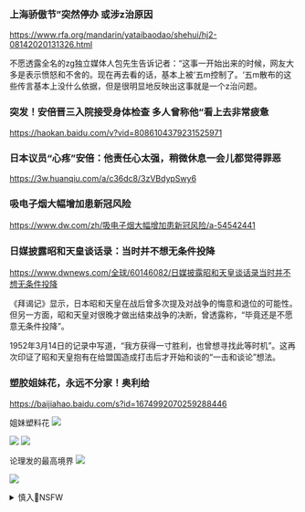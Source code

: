 ### 上海骄傲节”突然停办 或涉z治原因
https://www.rfa.org/mandarin/yataibaodao/shehui/hj2-08142020131326.html

不愿透露全名的zg独立媒体人包先生告诉记者：“这事一开始出来的时候，网友大多是表示愤怒和不舍的。现在再去看的话，基本上被‘五m控制了。‘五m散布的这些传言基本上没什么依据，但是很明显地反映出这事就是一个z治问题。

### 突发！安倍晋三入院接受身体检查 多人曾称他“看上去非常疲惫
https://haokan.baidu.com/v?vid=8086104379231525971

### 日本议员“心疼”安倍：他责任心太强，稍微休息一会儿都觉得罪恶
https://3w.huanqiu.com/a/c36dc8/3zVBdypSwy6

### 吸电子烟大幅增加患新冠风险
https://www.dw.com/zh/吸电子烟大幅增加患新冠风险/a-54542441

### 日媒披露昭和天皇谈话录：当时并不想无条件投降
https://www.dwnews.com/全球/60146082/日媒披露昭和天皇谈话录当时并不想无条件投降

《拜谒记》显示，日本昭和天皇在战后曾多次提及对战争的悔意和退位的可能性。但另一方面，昭和天皇对很晚才做出结束战争的决断，曾透露称，“毕竟还是不愿意无条件投降”。

1952年3月14日的记录中写道，“我方获得一寸胜利，也曾想寻找此等时机”。这再次印证了昭和天皇抱有在给盟国造成打击后才开始和谈的“一击和谈论”想法。

### 塑胶姐妹花，永远不分家！奥利给
https://baijiahao.baidu.com/s?id=1674992070259288446

姐妹塑料花
![](https://pics7.baidu.com/feed/2e2eb9389b504fc27e31fc6aa727f81691ef6d70.jpeg?token=8355e72282d482bf08ce002a55dcbec7)

![](https://pics5.baidu.com/feed/9345d688d43f879484662e89ece111f319d53af8.jpeg?token=ce22152196afd11ff4bba1c69926c67b)
![](https://pics2.baidu.com/feed/ca1349540923dd54928413b3eff3acd99e824873.jpeg?token=c75d868d43ca5cfc21e7464c4a09eb78)

论理发的最高境界
![](https://pics0.baidu.com/feed/fc1f4134970a304e696b97569832b881cb175cd5.jpeg?token=e100e8cc39d4f0c62a7f3fd2ee5576b5)

![](https://pics5.baidu.com/feed/aa64034f78f0f7363b807fd934afac1ee9c413e8.jpeg?token=1a71b9ab46db5843e3ea23d6d04fcc28)

<details><summary>慎入🔞NSFW</summary>

Not Safe For Work
![](https://upload.wikimedia.org/wikipedia/commons/thumb/d/d3/Biohazard_Symbol_Specification.png/210px-Biohazard_Symbol_Specification.png)

<details><summary><b>风险自理Use At Your Own Risk🈲</summary>

### 网m吁瑞士暴晒“盗g贼”瑞银藏了zg的多少“黑钱”？
https://baijiahao.baidu.com/s?id=1675334257907644549
![](https://pics5.baidu.com/feed/7e3e6709c93d70cf8e55a0275f0af507bba12b4e.jpeg?token=e1cc3dcc25a62af3b309860015c1b25f)
![](https://pics3.baidu.com/feed/1c950a7b02087bf47ffe809c5a05732b10dfcf97.jpeg?token=2826e3d53235fdb21ae3acb3a905b1b9)

### 令人咋舌，瑞士银行公布消息，100位zg人存款合计7.8万亿！
https://new.qq.com/omn/20190804/20190804A07F4V00.html

### 网传100位zg人在瑞士银行有7.8万亿存款，是真的吗？
https://new.qq.com/omn/20190806/20190806A0A5XP00.html

</details>
</details>
